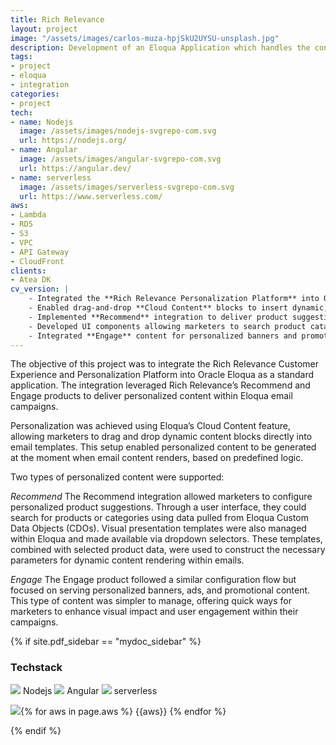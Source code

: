 ```yaml
---
title: Rich Relevance
layout: project
image: "/assets/images/carlos-muza-hpjSkU2UYSU-unsplash.jpg"
description: Development of an Eloqua Application which handles the content from Rich Relevance Personalization platform
tags:
- project
- eloqua
- integration
categories:
- project
tech:
- name: Nodejs
  image: /assets/images/nodejs-svgrepo-com.svg
  url: https://nodejs.org/
- name: Angular
  image: /assets/images/angular-svgrepo-com.svg
  url: https://angular.dev/
- name: serverless
  image: /assets/images/serverless-svgrepo-com.svg
  url: https://www.serverless.com/
aws:
- Lambda
- RDS
- S3
- VPC
- API Gateway
- CloudFront
clients:
- Atea DK
cv_version: |
    - Integrated the **Rich Relevance Personalization Platform** into Oracle Eloqua as a standard marketing application
    - Enabled drag-and-drop **Cloud Content** blocks to insert dynamic, personalized content into Eloqua email templates
    - Implemented **Recommend** integration to deliver product suggestions using data from Eloqua CDOs and user-defined templates
    - Developed UI components allowing marketers to search product catalogs and configure layout options within Eloqua
    - Integrated **Engage** content for personalized banners and promotional messaging, improving engagement through targeted visual content
---
```


The objective of this project was to integrate the Rich Relevance Customer Experience and Personalization Platform into Oracle Eloqua as a standard application. The integration leveraged Rich Relevance’s Recommend and Engage products to deliver personalized content within Eloqua email campaigns.

Personalization was achieved using Eloqua’s Cloud Content feature, allowing marketers to drag and drop dynamic content blocks directly into email templates. This setup enabled personalized content to be generated at the moment when email content renders, based on predefined logic.

Two types of personalized content were supported:

_Recommend_
The Recommend integration allowed marketers to configure personalized product suggestions. Through a user interface, they could search for products or categories using data pulled from Eloqua Custom Data Objects (CDOs). Visual presentation templates were also managed within Eloqua and made available via dropdown selectors. These templates, combined with selected product data, were used to construct the necessary parameters for dynamic content rendering within emails.

_Engage_
The Engage product followed a similar configuration flow but focused on serving personalized banners, ads, and promotional content. This type of content was simpler to manage, offering quick ways for marketers to enhance visual impact and user engagement within their campaigns.

{% if site.pdf_sidebar == "mydoc_sidebar" %}
### Techstack
<span class="label label-default">
    <img class="tech-badge" src="/mydoc-pdf{{site.data.vars.nodejs-image}}"> Nodejs
</span>
<span class="label label-info">
    <img class="tech-badge" src="/mydoc-pdf{{site.data.vars.angular-image}}"> Angular
</span>
<span class="label label-primary">
    <img class="tech-badge" src="/mydoc-pdf{{site.data.vars.serverless-image}}"> serverless
</span>

<img class="tech-badge" src="/mydoc-pdf{{site.data.vars.aws-image}}">{% for aws in page.aws %}
<span class="label label-warning"> {{aws}} </span>{% endfor %}

{% endif %}

